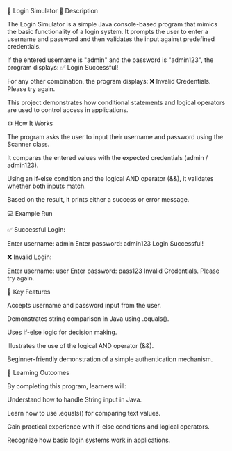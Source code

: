 🔐 Login Simulator
📖 Description

The Login Simulator is a simple Java console-based program that mimics the basic functionality of a login system. It prompts the user to enter a username and password and then validates the input against predefined credentials.

If the entered username is "admin" and the password is "admin123", the program displays:
✅ Login Successful!

For any other combination, the program displays:
❌ Invalid Credentials. Please try again.

This project demonstrates how conditional statements and logical operators are used to control access in applications.

⚙️ How It Works

The program asks the user to input their username and password using the Scanner class.

It compares the entered values with the expected credentials (admin / admin123).

Using an if-else condition and the logical AND operator (&&), it validates whether both inputs match.

Based on the result, it prints either a success or error message.

💻 Example Run

✅ Successful Login:

Enter username: admin
Enter password: admin123
Login Successful!


❌ Invalid Login:

Enter username: user
Enter password: pass123
Invalid Credentials. Please try again.

📂 Key Features

Accepts username and password input from the user.

Demonstrates string comparison in Java using .equals().

Uses if-else logic for decision making.

Illustrates the use of the logical AND operator (&&).

Beginner-friendly demonstration of a simple authentication mechanism.

🎯 Learning Outcomes

By completing this program, learners will:

Understand how to handle String input in Java.

Learn how to use .equals() for comparing text values.

Gain practical experience with if-else conditions and logical operators.

Recognize how basic login systems work in applications.
